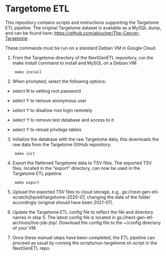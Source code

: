 # Targetome ETL

This repository contains scripts and instructions supporting the Targetome ETL pipeline. The original Targetome dataset is available as a MySQL dump, and can be found here: https://github.com/ablucher/The-Cancer-Targetome. 

These commands must be run on a standard Debian VM in Google Cloud. 

1. From the Targetome directory of the NextGenETL repository, run the make install command to install and MySQL on a Debian VM:

        make install

2. When prompted, select the following options:

  - select N to setting root password

  - select Y to remove anonymous user

  - select Y to disallow root login remotely

  - select Y to remove test database and access to it

  - select Y to reload privilege tables

3. Initialize the database with the raw Targetome data, this downloads the raw data from the Targetome GitHub repository:

        make init

4. Export the flattened Targetome data to TSV files. The exported TSV files, located in the "export" directory, can now be used in the Targetome ETL pipeline.

        make export

5. Upload the exported TSV files to cloud storage, e.g., gs://next-gen-etl-scratch/jhp/etl/targetome-2020-07, changing the date of the folder accordingly (original should have been 2021-07). 

6. Update the Targetome ETL config file to reflect the file and directory names in step 5. The latest config file is located in gs://next-gen-etl-archives/live-job-jhp/. Download the config file to the ~/config directory of your VM. 

7. Once these manual steps have been completed, the ETL pipeline can proceed as usual by running the scripts/run-targetome.sh script in the NextGenETL repo. 

